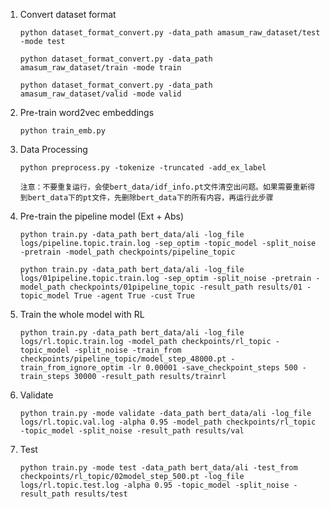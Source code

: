 1. Convert dataset format

    ```
    python dataset_format_convert.py -data_path amasum_raw_dataset/test -mode test
    
    python dataset_format_convert.py -data_path amasum_raw_dataset/train -mode train
    
    python dataset_format_convert.py -data_path amasum_raw_dataset/valid -mode valid
    ```

2. Pre-train word2vec embeddings

    ```
    python train_emb.py
    ```

3. Data Processing

	```
	python preprocess.py -tokenize -truncated -add_ex_label
 
    注意：不要重复运行，会使bert_data/idf_info.pt文件清空出问题。如果需要重新得到bert_data下的pt文件，先删除bert_data下的所有内容，再运行此步骤
	```

4. Pre-train the pipeline model (Ext + Abs)

	```
	python train.py -data_path bert_data/ali -log_file logs/pipeline.topic.train.log -sep_optim -topic_model -split_noise -pretrain -model_path checkpoints/pipeline_topic

    python train.py -data_path bert_data/ali -log_file logs/01pipeline.topic.train.log -sep_optim -split_noise -pretrain -model_path checkpoints/01pipeline_topic -result_path results/01 -topic_model True -agent True -cust True
    
	```

5. Train the whole model with RL

    ```
    python train.py -data_path bert_data/ali -log_file logs/rl.topic.train.log -model_path checkpoints/rl_topic -topic_model -split_noise -train_from checkpoints/pipeline_topic/model_step_48000.pt -train_from_ignore_optim -lr 0.00001 -save_checkpoint_steps 500 -train_steps 30000 -result_path results/trainrl
    ```

6. Validate

	```
	python train.py -mode validate -data_path bert_data/ali -log_file logs/rl.topic.val.log -alpha 0.95 -model_path checkpoints/rl_topic -topic_model -split_noise -result_path results/val
	```

7. Test

	```
	python train.py -mode test -data_path bert_data/ali -test_from checkpoints/rl_topic/02model_step_500.pt -log_file logs/rl.topic.test.log -alpha 0.95 -topic_model -split_noise -result_path results/test
	```